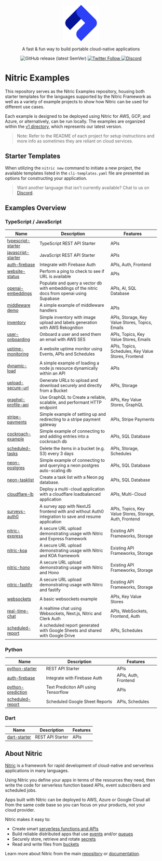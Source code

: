 <p align="center">
  <a href="https://nitric.io">
    <img src="https://raw.githubusercontent.com/nitrictech/nitric/main/docs/assets/nitric-logo.svg" width="120" alt="Nitric Logo"/>
  </a>
</p>

<p align="center">
  A fast & fun way to build portable cloud-native applications
</p>

<p align="center">
  <img alt="GitHub release (latest SemVer)" src="https://img.shields.io/github/v/release/nitrictech/nitric?sort=semver" />
  <a href="https://twitter.com/nitric_io">
    <img alt="Twitter Follow" src="https://img.shields.io/twitter/follow/nitric_io?label=Follow&style=social" />
  </a>
  <a href="https://nitric.io/chat"><img alt="Discord" src="https://img.shields.io/discord/955259353043173427?label=discord" /></a>
</p>

# Nitric Examples

This repository serves as the Nitric Examples repository, housing both starter templates for the languages supported by the Nitric Framework as well as a variety of example projects to show how Nitric can be used for different use cases.

Each example is designed to be deployed using Nitric for AWS, GCP, and Azure, or alternatively, can be run locally. The examples are organized within the [v1 directory](./v1/), which represents our latest version.

> Note: Refer to the README of each project for setup instructions and more info as sometimes they are reliant on cloud services.

## Starter Templates

When utilizing the `nitric new` command to initiate a new project, the available templates listed in the `cli-templates.yaml` file are presented as options for constructing your application.

> Want another language that isn't currently available? Chat to us on [Discord](https://nitric.io/chat).

## Examples Overview

### TypeScript / JavaScript

| Name                                             | Description                                                                                         | Features                                                |
| ------------------------------------------------ | --------------------------------------------------------------------------------------------------- | ------------------------------------------------------- |
| [typescript-starter](./v1/typescript-starter/)   | TypeScript REST API Starter                                                                         | APIs                                                    |
| [javascript-starter](./v1/javascript-starter/)   | JavaScript REST API Starter                                                                         | APIs                                                    |
| [auth-firebase](./v1/auth-firebase/)             | Integrate with Firebase Auth                                                                        | APIs, Auth, Frontend                                    |
| [website-status](./v1/website-status/)           | Perform a ping to check to see if URL is available                                                  | APIs                                                    |
| [openai-embeddings](./v1/openai-embeddings/)     | Populate and query a vector db with embeddings of the nitric docs from openai using Supabase        | APIs, AI, SQL Database                                  |
| [middleware demo](./v1/middleware-demo/)         | A simple example of middleware handlers                                                             | APIs                                                    |
| [inventory](./v1/product-inventory/)             | Simple inventory with image upload and labels generation with AWS Rekognition                       | APIs, Storage, Key Value Stores, Topics, Emails         |
| [user-onboarding](./v1/user-onboarding/)         | Onboard a user and send them an email with AWS SES                                                  | APIs, Topics, Key Value Stores, Emails                  |
| [uptime-monitoring](./v1/uptime-monitoring/)     | A website uptime monitor using Events, APIs and Schedules                                           | APIs, Topics, Schedules, Key Value Stores, Frontend     |
| [dynamic-load](./v1/dynamic-load/)               | A simple example of loading a node js resource dynamically within an API                            | APIs                                                    |
| [upload-secure-url](./v1/upload-secure-url/)     | Generate URLs to upload and download securely and directly from a Bucket                            | APIs, Storage                                           |
| [graphql-profile-api](./v1/profile-api-graphql/) | Use GraphQL to Create a reliable, scalable, and performant HTTP endpoint                            | APIs, Key Value Stores, GraphQL                         |
| [stripe-payments](./v1/stripe-payments/)         | Simple example of setting up and redirecting to a stripe payment gateway                            | APIs, Stripe Payments                                   |
| [cockroach-example](./v1/cockroach-example/)     | Simple example of connecting to and adding entries into a cockroach db                              | APIs, SQL Database                                      |
| [scheduled-tasks](./v1/scheduled-tasks/)         | Delete the items in a bucket (e.g. S3) every 3 days                                                 | APIs, Storage, Schedules                                |
| [neon-postgres](./v1/neon/)                      | Simple example of connecting to and querying a neon postgres auto-scaling db                        | APIs, SQL Database                                      |
| [neon-tasklist](./v1/neon-tasklist/)             | Create a task list with a Neon pg database.                                                         | APIs, SQL Database                                      |
| [cloudflare-lb](./v1/cloudflare-lb/)             | Deploy a multi-cloud application with a cloudflare loadbalanced application                         | APIs, Multi-Cloud                                       |
| [surveys-auth0](./v1/surveys-auth0/)             | A survey app with NextJS frontend with and without Auth0 integration to save and resume application | APIs, Topics, Key Value Stores, Storage, Auth, Frontend |
| [nitric-express](./v1/nitric-express/)           | A secure URL upload demonstrating usage with Nitric and Express framework                           | Existing API Frameworks, Storage                        |
| [nitric-koa](./v1/nitric-koa/)                   | A secure URL upload demonstrating usage with Nitric and KOA framework                               | Existing API Frameworks, Storage                        |
| [nitric-hono](./v1/nitric-hono/)                 | A secure URL upload demonstrating usage with Nitric and Hono                                        | Existing API Frameworks, Storage                        |
| [nitric-fastify](./v1/nitric-fastify/)           | A secure URL upload demonstrating usage with Nitric and fastify                                     | Existing API Frameworks, Storage                        |
| [websockets](./v1/websockets/)                   | A basic websockets example                                                                          | APIs, Key Value Stores                                  |
| [real-time-chat](./v1/realtime-chat-app/)        | A realtime chat using Websockets, Next.js, Nitric and Clerk Auth                                    | APIs, WebSockets, Frontend, Auth                        |
| [scheduled-report](./v1/scheduled-report/)       | A scheduled report generated with Google Sheets and shared with Google Drive                        | APIs, Schedules                                         |

### Python

| Name                                         | Description                          | Features             |
| -------------------------------------------- | ------------------------------------ | -------------------- |
| [python-starter](./v1/python-starter/)       | REST API Starter                     | APIs                 |
| [auth-firebase](./v1/auth-firebase/)         | Integrate with Firebase Auth         | APIs, Auth, Frontend |
| [python-prediction](./v1/python-prediction/) | Text Prediciton API using Tensorflow | APIs                 |
| [scheduled-report](./v1/scheduled-report/)   | Scheduled Google Sheet Reports       | APIs, Schedules      |

### Dart

| Name                               | Description      | Features |
| ---------------------------------- | ---------------- | -------- |
| [dart-starter](./v1/dart-starter/) | REST API Starter | APIs     |

## About Nitric

[Nitric](https://nitric.io) is a framework for rapid development of cloud-native and serverless applications in many languages.

Using Nitric you define your apps in terms of the resources they need, then write the code for serverless function based APIs, event subscribers and scheduled jobs.

Apps built with Nitric can be deployed to AWS, Azure or Google Cloud all from the same code base so you can focus on your products, not your cloud provider.

Nitric makes it easy to:

- Create smart [serverless functions and APIs](https://nitric.io/docs/apis)
- Build reliable distributed apps that use [events](https://nitric.io/docs/messaging/topics) and/or [queues](https://nitric.io/docs/messaging/queues)
- Securely store, retrieve and rotate [secrets](https://nitric.io/docs/secrets)
- Read and write files from [buckets](https://nitric.io/docs/storage)

Learn more about Nitric from the main [repository](https://github.com/nitrictech/nitric) or [documentation](https://nitric.io/docs).
